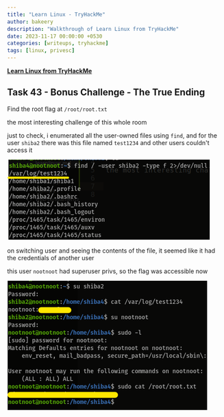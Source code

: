 ```yaml
---
title: "Learn Linux - TryHackMe"
author: bakeery
description: "Walkthrough of Learn Linux from TryHackMe"
date: 2023-11-17 00:00:00 +0530
categories: [writeups, tryhackme]
tags: [linux, privesc]
---
```


**[Learn Linux from TryHackMe](https://tryhackme.com/room/zthlinux)**

## Task 43 - Bonus Challenge - The True Ending

Find the root flag at `/root/root.txt`

the most interesting challenge of this whole room

just to check, i enumerated all the user-owned files using `find`, and for the user `shiba2` there was this file named `test1234` and other users couldn't access it

![sus file](/assets/img/tryhackme/linux/linux1.png)

on switching user and seeing the contents of the file, it seemed like it had the credentials of another user

this user `nootnoot` had superuser privs, so the flag was accessible now

![yea root flag](/assets/img/tryhackme/linux/linux2.png)
